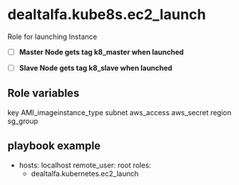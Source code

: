
 # dealtalfa.kube8s.ec2_launch
 
 Role for launching Instance
 
- [ ]  **Master Node gets tag k8_master when launched**
- [ ]  **Slave Node gets tag k8_slave when launched**


## Role variables

key
AMI_imageinstance_type
subnet
aws_access
aws_secret
region 
sg_group

## playbook example

- hosts: localhost
  remote_user: root
  roles:
    - dealtalfa.kubernetes.ec2_launch
